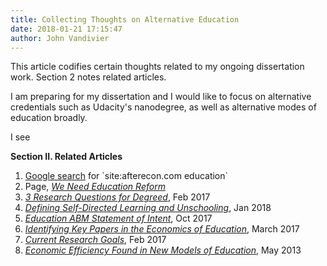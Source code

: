 ```yaml
---
title: Collecting Thoughts on Alternative Education
date: 2018-01-21 17:15:47
author: John Vandivier
---
```




This article codifies certain thoughts related to my ongoing dissertation work. Section 2 notes related articles.

I am preparing for my dissertation and I would like to focus on alternative credentials such as Udacity's nanodegree, as well as alternative modes of education broadly.

I see

<strong>Section II. Related Articles</strong>
<ol>
 	<li><a href=\"https://www.google.com/search?ei=j-tkWujyNI3H_Qb3mYbwDQ&amp;q=site%3Aafterecon.com+education&amp;oq=site%3Aafterecon.com+education&amp;gs_l=psy-ab.3...1317.2062.0.2229.10.9.0.0.0.0.113.630.8j1.9.0....0...1.1.64.psy-ab..1.0.0....0.SlyZs5ZOCwA\">Google search</a> for `site:afterecon.com education`</li>
 	<li>Page, <a href=\"http://www.afterecon.com/we-need-education-reform/\"><em>We Need Education Reform</em></a></li>
 	<li><a href=\"http://www.afterecon.com/other/3-research-questions-degreed/\"><em>3 Research Questions for Degreed</em></a>, Feb 2017</li>
 	<li><a href=\"http://www.afterecon.com/education/defining-self-directed-learning-unschooling/\"><em>Defining Self-Directed Learning and Unschooling</em></a>, Jan 2018</li>
 	<li><a href=\"http://www.afterecon.com/economics-and-finance/education-abm-statement-intent/\"><em>Education ABM Statement of Intent</em></a>, Oct 2017</li>
 	<li><a href=\"http://www.afterecon.com/economics-and-finance/identifying-key-papers-in-the-economics-of-education/\"><em>Identifying Key Papers in the Economics of Education</em></a>, March 2017</li>
 	<li><a href=\"http://www.afterecon.com/economics-and-finance/current-research-goals/\"><em>Current Research Goals</em></a>, Feb 2017</li>
 	<li><a href=\"http://www.afterecon.com/economics-and-finance/economic-efficiency-found-in-new-models-of-education/\"><em>Economic Efficiency Found in New Models of Education</em></a>, May 2013</li>
</ol>